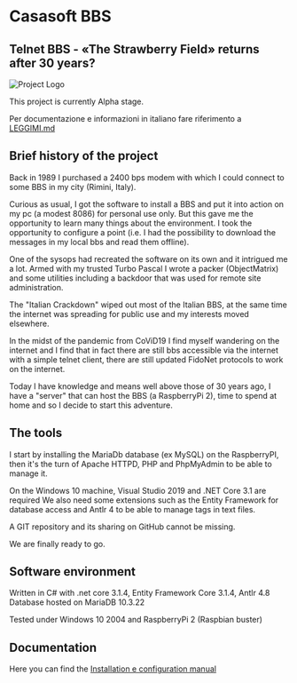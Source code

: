 # Casasoft BBS
## Telnet BBS - «The Strawberry Field» returns after 30 years?

![Project Logo](cover.jpg)

This project is currently Alpha stage.

Per documentazione e informazioni in italiano fare riferimento a [LEGGIMI.md](LEGGIMI.md)

## Brief history of the project

Back in 1989 I purchased a 2400 bps modem with which I could connect to some BBS in my city (Rimini, Italy).

Curious as usual, I got the software to install a BBS and put it into action on my pc (a modest 8086)
for personal use only.
But this gave me the opportunity to learn many things about the environment.
I took the opportunity to configure a point (i.e. I had the possibility to download the messages in my local bbs and read them offline).

One of the sysops had recreated the software on its own and it intrigued me a lot. Armed with my trusted Turbo Pascal I wrote a packer (ObjectMatrix)
and some utilities including a backdoor that was used for remote site administration.

The "Italian Crackdown" wiped out most of the Italian BBS, at the same time the internet was spreading for public use and my interests
moved elsewhere.

In the midst of the pandemic from CoViD19 I find myself wandering on the internet and I find that in fact there are still bbs accessible via the internet
with a simple telnet client, there are still updated FidoNet protocols to work on the internet.

Today I have knowledge and means well above those of 30 years ago, I have a "server" that can host the BBS (a RaspberryPi 2),
time to spend at home and so I decide to start this adventure.

## The tools

I start by installing the MariaDb database (ex MySQL) on the RaspberryPI, then it's the turn of Apache HTTPD, PHP and PhpMyAdmin to be able to manage it.

On the Windows 10 machine, Visual Studio 2019 and .NET Core 3.1 are required
We also need some extensions such as the Entity Framework for database access and Antlr 4 to be able to manage tags in text files.

A GIT repository and its sharing on GitHub cannot be missing.

We are finally ready to go.

## Software environment

Written in C# with .net core 3.1.4, Entity Framework Core 3.1.4, Antlr 4.8  
Database hosted on MariaDB 10.3.22

Tested under Windows 10 2004 and RaspberryPi 2 (Raspbian buster)

## Documentation

Here you can find the [Installation e configuration manual](docs/en/index.md)
